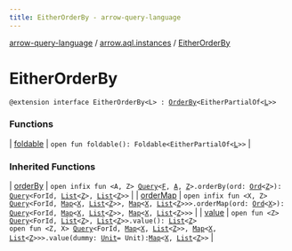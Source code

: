 ```yaml
---
title: EitherOrderBy - arrow-query-language
---
```


[arrow-query-language](../../index.html) / [arrow.aql.instances](../index.html) / [EitherOrderBy](./index.html)

# EitherOrderBy

`@extension interface EitherOrderBy<L> : `[`OrderBy`](../../arrow.aql/-order-by/index.html)`<EitherPartialOf<`[`L`](index.html#L)`>>`

### Functions

| [foldable](foldable.html) | `open fun foldable(): Foldable<EitherPartialOf<`[`L`](index.html#L)`>>` |

### Inherited Functions

| [orderBy](../../arrow.aql/-order-by/order-by.html) | `open infix fun <A, Z> `[`Query`](../../arrow.aql/-query/index.html)`<`[`F`](../../arrow.aql/-order-by/index.html#F)`, `[`A`](../../arrow.aql/-order-by/order-by.html#A)`, `[`Z`](../../arrow.aql/-order-by/order-by.html#Z)`>.orderBy(ord: `[`Ord`](../../arrow.aql/-ord/index.html)`<`[`Z`](../../arrow.aql/-order-by/order-by.html#Z)`>): `[`Query`](../../arrow.aql/-query/index.html)`<ForId, `[`List`](https://kotlinlang.org/api/latest/jvm/stdlib/kotlin.collections/-list/index.html)`<`[`Z`](../../arrow.aql/-order-by/order-by.html#Z)`>, `[`List`](https://kotlinlang.org/api/latest/jvm/stdlib/kotlin.collections/-list/index.html)`<`[`Z`](../../arrow.aql/-order-by/order-by.html#Z)`>>` |
| [orderMap](../../arrow.aql/-order-by/order-map.html) | `open infix fun <X, Z> `[`Query`](../../arrow.aql/-query/index.html)`<ForId, `[`Map`](https://kotlinlang.org/api/latest/jvm/stdlib/kotlin.collections/-map/index.html)`<`[`X`](../../arrow.aql/-order-by/order-map.html#X)`, `[`List`](https://kotlinlang.org/api/latest/jvm/stdlib/kotlin.collections/-list/index.html)`<`[`Z`](../../arrow.aql/-order-by/order-map.html#Z)`>>, `[`Map`](https://kotlinlang.org/api/latest/jvm/stdlib/kotlin.collections/-map/index.html)`<`[`X`](../../arrow.aql/-order-by/order-map.html#X)`, `[`List`](https://kotlinlang.org/api/latest/jvm/stdlib/kotlin.collections/-list/index.html)`<`[`Z`](../../arrow.aql/-order-by/order-map.html#Z)`>>>.orderMap(ord: `[`Ord`](../../arrow.aql/-ord/index.html)`<`[`X`](../../arrow.aql/-order-by/order-map.html#X)`>): `[`Query`](../../arrow.aql/-query/index.html)`<ForId, `[`Map`](https://kotlinlang.org/api/latest/jvm/stdlib/kotlin.collections/-map/index.html)`<`[`X`](../../arrow.aql/-order-by/order-map.html#X)`, `[`List`](https://kotlinlang.org/api/latest/jvm/stdlib/kotlin.collections/-list/index.html)`<`[`Z`](../../arrow.aql/-order-by/order-map.html#Z)`>>, `[`Map`](https://kotlinlang.org/api/latest/jvm/stdlib/kotlin.collections/-map/index.html)`<`[`X`](../../arrow.aql/-order-by/order-map.html#X)`, `[`List`](https://kotlinlang.org/api/latest/jvm/stdlib/kotlin.collections/-list/index.html)`<`[`Z`](../../arrow.aql/-order-by/order-map.html#Z)`>>>` |
| [value](../../arrow.aql/-order-by/value.html) | `open fun <Z> `[`Query`](../../arrow.aql/-query/index.html)`<ForId, `[`List`](https://kotlinlang.org/api/latest/jvm/stdlib/kotlin.collections/-list/index.html)`<`[`Z`](../../arrow.aql/-order-by/value.html#Z)`>, `[`List`](https://kotlinlang.org/api/latest/jvm/stdlib/kotlin.collections/-list/index.html)`<`[`Z`](../../arrow.aql/-order-by/value.html#Z)`>>.value(): `[`List`](https://kotlinlang.org/api/latest/jvm/stdlib/kotlin.collections/-list/index.html)`<`[`Z`](../../arrow.aql/-order-by/value.html#Z)`>`<br>`open fun <Z, X> `[`Query`](../../arrow.aql/-query/index.html)`<ForId, `[`Map`](https://kotlinlang.org/api/latest/jvm/stdlib/kotlin.collections/-map/index.html)`<`[`X`](../../arrow.aql/-order-by/value.html#X)`, `[`List`](https://kotlinlang.org/api/latest/jvm/stdlib/kotlin.collections/-list/index.html)`<`[`Z`](../../arrow.aql/-order-by/value.html#Z)`>>, `[`Map`](https://kotlinlang.org/api/latest/jvm/stdlib/kotlin.collections/-map/index.html)`<`[`X`](../../arrow.aql/-order-by/value.html#X)`, `[`List`](https://kotlinlang.org/api/latest/jvm/stdlib/kotlin.collections/-list/index.html)`<`[`Z`](../../arrow.aql/-order-by/value.html#Z)`>>>.value(dummy: `[`Unit`](https://kotlinlang.org/api/latest/jvm/stdlib/kotlin/-unit/index.html)` = Unit): `[`Map`](https://kotlinlang.org/api/latest/jvm/stdlib/kotlin.collections/-map/index.html)`<`[`X`](../../arrow.aql/-order-by/value.html#X)`, `[`List`](https://kotlinlang.org/api/latest/jvm/stdlib/kotlin.collections/-list/index.html)`<`[`Z`](../../arrow.aql/-order-by/value.html#Z)`>>` |

